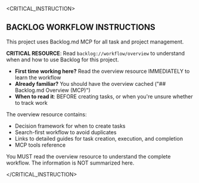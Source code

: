 
<CRITICAL_INSTRUCTION>

## BACKLOG WORKFLOW INSTRUCTIONS

This project uses Backlog.md MCP for all task and project management.

**CRITICAL RESOURCE**: Read `backlog://workflow/overview` to understand when and how to use Backlog for this project.

- **First time working here?** Read the overview resource IMMEDIATELY to learn the workflow
- **Already familiar?** You should have the overview cached ("## Backlog.md Overview (MCP)")
- **When to read it**: BEFORE creating tasks, or when you're unsure whether to track work

The overview resource contains:
- Decision framework for when to create tasks
- Search-first workflow to avoid duplicates
- Links to detailed guides for task creation, execution, and completion
- MCP tools reference

You MUST read the overview resource to understand the complete workflow. The information is NOT summarized here.

</CRITICAL_INSTRUCTION>
